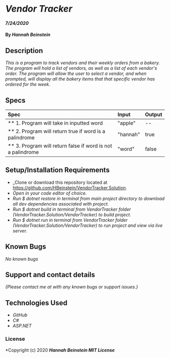 <!-- Vendor and Order Tracker

Pierre was so pleased with your console app for his bakery that he wants to hire you for a new project. This time, he would like you to build him an MVC application to help him track the vendors that purchase baked goods from him and the orders belonging to those vendors.

For example, Pierre might supply croissants to a vendor called "Suzie's Cafe" once a week. Pierre may want to create a new Vendor to represent the cafe and add new Orders to it to help keep track of his expanding business relationships.

Use Razor to display information on each page.

    Create a Vendor class. This class should include properties for the vendor's name, a description of the vendor, a List of Orders belonging to the vendor, and any other properties you would like to include.
    Create an Order class. This class should include properties for the title, the description, the price, the date, and any other properties you would like to include.
    The homepage of the app at the root path (localhost:5000/) should be a splash page welcoming Pierre and providing him with a link to a Vendors page.
    The vendors page should contain a link to a page presenting Pierre with a form he can fill out to create a new Vendor. After the form is submitted, the new Vendor object should be saved into a static List and Pierre should be routed back to the homepage.
    Pierre should be able to click a Vendor's name and go to a new page that will display all of that Vendor's orders.
    Pierre should be provided with a link to a page presenting him with a form to create a new Order for a particular Vendor. Hint: The route for this page might look something like: "/vendors/1/orders/new".
    
     -->
# _Vendor Tracker_

#### _7/24/2020_

#### By _**Hannah Beinstein**_

## Description

_This is a program to track vendors and their weekly orders from a bakery. The program will hold a list of vendors, as well as a list of each vendor's order. The program will allow the user to select a vendor, and when prompted, will display all the bakery items that that specific vendor has ordered for the week._

## Specs

| Spec | Input | Output |
| :-------------      | :------------- | :------------- |
| ** 1. Program will take in inputted word | "apple" | -- |
| ** 2. Program will return true if word is a palindrome| "hannah" | true |
| ** 3. Program will return false if word is not a palindrome | "word" | false |

## Setup/Installation Requirements

* _Clone or download this repository located at https://github.com/HBeinstein/VendorTracker.Solution.
* _Open in your code editor of choice._
* _Run $ dotnet restore in terminal from main project directory to download all dev dependencies associated with project._
* _Run $ dotnet build in terminal from VendorTracker folder (VendorTracker.Solution/VendorTracker) to build project._
* _Run $ dotnet run in terminal from VendorTracker folder (VendorTracker.Solution/VendorTracker) to run project and view via live server._

## Known Bugs

_No known bugs_

## Support and contact details

_{Please contact me at with any known bugs or support issues.}_

## Technologies Used

* _GitHub_
* _C#_
* _ASP.NET_

### License

*Copyright (c) 2020 **_Hannah Beinstein MIT License_**
